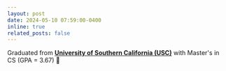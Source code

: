 ```yaml
---
layout: post
date: 2024-05-10 07:59:00-0400
inline: true
related_posts: false
---
```


Graduated from **[University of Southern California (USC)](https://drive.google.com/file/d/1HgK3l6Y3HlF6A9b5__AbiEZoR_3csquU/view?usp=sharing)** with Master's in CS (GPA = 3.67) :pleading_face:	
